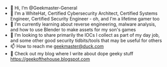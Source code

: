 - 👋 Hi, I’m @Geekmaster-General
- 👀 I’m a WhiteHat, Certified Cybersecurity Architect, Certified Systems Engineer, Certified Security Engineer - oh, and I'm a lifetime gamer too
- 🌱 I’m currently learning about reverse engineering, malware analysis, and how to use Blender to make assets for my son's games
- 💞️ I’m looking to share primarily the IOCs I collect as part of my day job, and some other good security tidbits/tools that may be useful for others
- 📫 How to reach me geekmaster@duck.com
- 📰 Check out my blog where I write about dope geeky stuff https://geekofthehouse.blogspot.com

<!---
Geekmaster-General/Geekmaster-General is a ✨ special ✨ repository because its `README.md` (this file) appears on your GitHub profile.
You can click the Preview link to take a look at your changes.
--->
